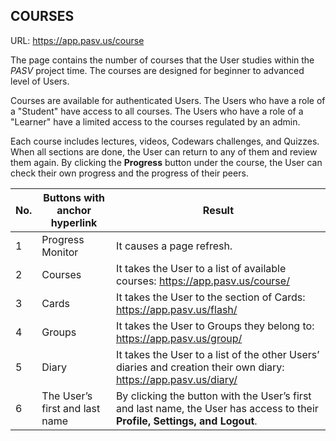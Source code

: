 ## COURSES
URL: https://app.pasv.us/course

The page contains the number of courses that the User studies within the _PASV_ project time. The courses are designed for beginner to advanced level of Users. 

Courses are available for authenticated Users. The Users who have a role of a "Student" have access to all courses. The Users who have a role of a "Learner" have a limited access to the courses regulated by an admin.

Each course includes lectures, videos, Codewars challenges, and Quizzes. When all sections are done, the User can return to any of them and review them again. By clicking the **Progress** button under the course, the User can check their own progress and the progress of their peers.

| No. | Buttons with anchor hyperlink| Result|     
| ------ | ----------- | -------|
| 1 | Progress Monitor |It causes a page refresh.| 
| 2 | Courses |It takes the User to a list of available courses: https://app.pasv.us/course/|
| 3 | Cards |It takes the User to the section of Cards: https://app.pasv.us/flash/ | 
| 4 | Groups  |It takes the User to Groups they belong to: https://app.pasv.us/group/ |
| 5 | Diary |It takes the User to a list of the other Users’ diaries and creation their own diary: https://app.pasv.us/diary/ |
| 6 | The User’s first and last name |By clicking the button with the User’s first and last name, the User has access to their **Profile, Settings, and Logout**.|

